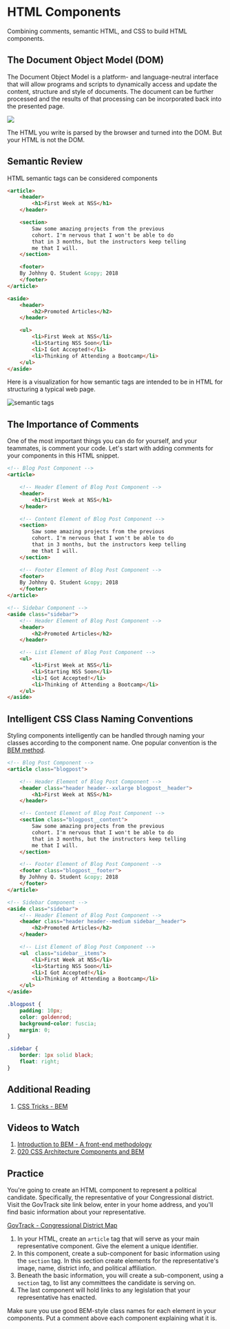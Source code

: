 # HTML Components

Combining comments, semantic HTML, and CSS to build HTML components.

## The Document Object Model (DOM)

The Document Object Model is a platform- and language-neutral interface that will allow programs and scripts to dynamically access and update the content, structure and style of documents. The document can be further processed and the results of that processing can be incorporated back into the presented page.

<img src="http://www.w3.org/TR/DOM-Level-2-Core/images/table.gif">

The HTML you write is parsed by the browser and turned into the DOM. But your HTML is not the DOM.

## Semantic Review

HTML semantic tags can be considered components

```html
<article>
    <header>
        <h1>First Week at NSS</h1>
    </header>

    <section>
        Saw some amazing projects from the previous
        cohort. I'm nervous that I won't be able to do
        that in 3 months, but the instructors keep telling
        me that I will.
    </section>

    <footer>
    By Johhny Q. Student &copy; 2018
    </footer>
</article>

<aside>
    <header>
        <h2>Promoted Articles</h2>
    </header>

    <ul>
        <li>First Week at NSS</li>
        <li>Starting NSS Soon</li>
        <li>I Got Accepted!</li>
        <li>Thinking of Attending a Bootcamp</li>
    </ul>
</aside>
```

Here is a visualization for how semantic tags are intended to be in HTML for structuring a typical web page.

![semantic tags](./images/html-semantic-tags.png)

## The Importance of Comments

One of the most important things you can do for yourself, and your teammates, is comment your code. Let's start with adding comments for your components in this HTML snippet.

```html
<!-- Blog Post Component -->
<article>

    <!-- Header Element of Blog Post Component -->
    <header>
        <h1>First Week at NSS</h1>
    </header>

    <!-- Content Element of Blog Post Component -->
    <section>
        Saw some amazing projects from the previous
        cohort. I'm nervous that I won't be able to do
        that in 3 months, but the instructors keep telling
        me that I will.
    </section>

    <!-- Footer Element of Blog Post Component -->
    <footer>
    By Johhny Q. Student &copy; 2018
    </footer>
</article>

<!-- Sidebar Component -->
<aside class="sidebar">
    <!-- Header Element of Blog Post Component -->
    <header>
        <h2>Promoted Articles</h2>
    </header>

    <!-- List Element of Blog Post Component -->
    <ul>
        <li>First Week at NSS</li>
        <li>Starting NSS Soon</li>
        <li>I Got Accepted!</li>
        <li>Thinking of Attending a Bootcamp</li>
    </ul>
</aside>
```

## Intelligent CSS Class Naming Conventions

Styling components intelligently can be handled through naming your classes according to the component name. One popular convention is the [BEM method](http://getbem.com/introduction/).

```html
<!-- Blog Post Component -->
<article class="blogpost">

    <!-- Header Element of Blog Post Component -->
    <header class="header header--xxlarge blogpost__header">
        <h1>First Week at NSS</h1>
    </header>

    <!-- Content Element of Blog Post Component -->
    <section class="blogpost__content">
        Saw some amazing projects from the previous
        cohort. I'm nervous that I won't be able to do
        that in 3 months, but the instructors keep telling
        me that I will.
    </section>

    <!-- Footer Element of Blog Post Component -->
    <footer class="blogpost__footer">
    By Johhny Q. Student &copy; 2018
    </footer>
</article>

<!-- Sidebar Component -->
<aside class="sidebar">
    <!-- Header Element of Blog Post Component -->
    <header class="header header--medium sidebar__header">
        <h2>Promoted Articles</h2>
    </header>

    <!-- List Element of Blog Post Component -->
    <ul  class="sidebar__items">
        <li>First Week at NSS</li>
        <li>Starting NSS Soon</li>
        <li>I Got Accepted!</li>
        <li>Thinking of Attending a Bootcamp</li>
    </ul>
</aside>
```

```css
.blogpost {
    padding: 10px;
    color: goldenrod;
    background-color: fuscia;
    margin: 0;
}

.sidebar {
    border: 1px solid black;
    float: right;
}
```

## Additional Reading

1. [CSS Tricks - BEM](https://css-tricks.com/bem-101/)

## Videos to Watch

1. [Introduction to BEM - A front-end methodology](https://www.youtube.com/watch?v=IO-4Z32O--c)
1. [020 CSS Architecture Components and BEM](https://www.youtube.com/watch?v=8wX78mtlNyU)

## Practice

You're going to create an HTML component to represent a political candidate. Specifically, the representative of your Congressional district. Visit the GovTrack site link below, enter in your home address, and you'll find basic information about your representative.

[GovTrack - Congressional District Map](https://www.govtrack.us/congress/members/map)

1. In your HTML, create an `article` tag that will serve as your main representative component. Give the element a unique identifier.
1. In this component, create a sub-component for basic information using the `section` tag. In this section create elements for the representative's image, name, district info, and political affiliation.
1. Beneath the basic information, you will create a sub-component, using a `section` tag, to list any committees the candidate is serving on.
1. The last component will hold links to any legislation that your representative has enacted.

Make sure you use good BEM-style class names for each element in your components. Put a comment above each component explaining what it is.
